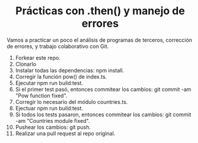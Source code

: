 <h1 align="center"> Prácticas con .then() y manejo de errores </h1>

Vamos a practicar un poco el análisis de programas de terceros, corrección de errores, y trabajo colaborativo con Git.

1. Forkear este repo.
2. Clonarlo
3. Instalar todas las dependencias: npm install.
4. Corregir la función pow() de index.ts.
5. Ejecutar npm run build:test.
6. Si el primer test pasó, entonces commitear los cambios: git commit -am "Pow function fixed".
7. Corregir lo necesario del módulo countries.ts.
8. Ejectuar npm run build:test.
9. Si todos los tests pasaron, entonces commitear los cambios: git commit -am "Countries module fixed".
10. Pushear los cambios: git push.
11. Realizar una pull request al repo original.

